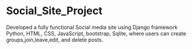 # Social_Site_Project
Developed a fully functional Social media site using Django framework Python, HTML, CSS, JavaScript, bootstrap, Sqlite, where users can create groups,join,leave,edit, and delete posts.


